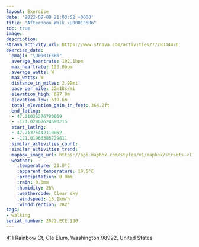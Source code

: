 ```yaml
---
layout: Exercise
date: '2022-09-08 21:03:52 +0000'
title: "Afternoon Walk \U0001F6B6"
toc: true
image:
description:
strava_activity_url: https://www.strava.com/activities/7778334476
exercise_data:
  emoji: "\U0001F6B6"
  average_heartrate: 102.1bpm
  max_heartrate: 123.0bpm
  average_watts: W
  max_watts: W
  distance_in_miles: 2.99mi
  pace_per_mile: 22m18s/mi
  elevation_high: 697.0m
  elevation_low: 619.6m
  total_elevation_gain_in_feet: 364.2ft
  end_latlng:
  - 47.21036276780069
  - -121.02007624693215
  start_latlng:
  - 47.21375442110002
  - -121.01966385729611
  similar_activities_count:
  similar_activities_trend:
  mapbox_image_url: https://api.mapbox.com/styles/v1/mapbox/streets-v11/static/path-5+787af2-1.0(uud_HxjtaVAHKJc%40V%5DX%3FTELWXUHU%3FLIE%3FQMI%5BKSIEG%3FSDURKFg%40Jo%40BGDGPGB_%40HYJi%40Dg%40NICUY_%40SG%3FEBEDAJGKYI%5DDa%40PQ%3FIBs%40l%40%5BL%5DXUF%5BT%5DDI%3FWRQXI%40GEK%3FaAn%40GFEXMRUNQBILWr%40IFQCIFIVWj%40CNAVKf%40I%7C%40a%40t%40Mv%40INAn%40Kf%40%3FXGHI%3FEDGv%40KVOPARPE%3F%40IYVLFo%40CGPWFm%40AO%3FBB%3FDEN%5B%3F_%40F_%40R_AZ_ANsABORWZQJq%40Pc%40h%40g%40h%40q%40LKFKNe%40LSHGLEFDD%3FNKPER%3FRBX%5BNEf%40HN%3FJAFGDe%40HSb%40U%7C%40Q%60%40WNAJ%40PDJHXFTA%60%40D%5CN%5EHRI%5Cs%40%7C%40OnA_%40TAVGNB%3FTHV%5CRJJFPBPHDDb%40BB%40AIYKAGFEXEp%40ICGB%40PATWZKTED%5Ea%40HOLc%40EBBIAMLYJIBE%3FOBB%40HL_%40G%40ENAOJABDAA%3F%40%3FAIFGAJ%3FBCAA%3F%40FMONHIAMEEH%5DIEDc%40AHHFHKJ_%40XOFSNoA%40CBBDALKFMJk%40FERIHKH_AJHHIRWNm%40n%40a%40NSL%5BPWBa%40BFJ%3FXIXSXAd%40FJKDe%40G_%40g%40c%40DEDc%40MSGUAkAGYUq%40SUMc%40A_%40BUJYTYRk%40ACH%3FPDET%40V%40JJLJRLf%40J%7C%40%40t%40FTBFXVD%40d%40SL%3FTD%5E%3F%5EOIe%40SYMa%40SSQaAG_ABm%40%3FeBKo%40%40IHK%40IAa%40%3F%7B%40Dq%40Ko%40JYEW%40CJ%40x%40%7C%40H%3FVIF%3FDX%5Eb%40Bn%40Hr%40RZHZ%40PTp%40JTNLJBb%40r%40Cb%40%40d%40HNDr%40DHLL),pin-s-s+e5b22e(-121.02333,47.21515),pin-s-f+89ae00(-121.01926000000002,47.211100000000044)/auto/800x800?access_token=pk.eyJ1Ijoiam9zaGJlY2ttYW4iLCJhIjoiY205eWR2aDd1MWZ6djJrbXc4a3M0bWZleiJ9.XiG9OWkNcZk2QzjJbxLB4A
  weather:
    :temperature: 23.0°C
    :apparent_temperature: 19.5°C
    :precipitation: 0.0mm
    :rain: 0.0mm
    :humidity: 26%
    :weathercode: Clear sky
    :windspeed: 15.1km/h
    :winddirection: 282°
tags:
- walking
serial_number: 2022.ECE.130
---
```

411 Rainbow Ct, Cle Elum, Washington 98922, United States
